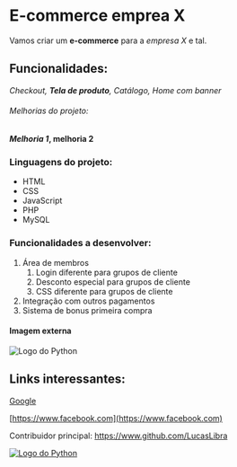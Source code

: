 # E-commerce emprea X

Vamos criar um **e-commerce** para a *empresa X* e tal.

## Funcionalidades:

_Checkout, __Tela de produto__, Catálogo, Home com banner_


###### Melhorias do projeto:

**_Melhoria 1_, melhoria 2**

### Linguagens do projeto:

* HTML
* CSS
* JavaScript
* PHP
* MySQL

### Funcionalidades a desenvolver:

1. Área de membros
    1. Login diferente para grupos de cliente
    2. Desconto especial para grupos de cliente
    3. CSS diferente para grupos de cliente
2. Integração com outros pagamentos
3. Sistema de bonus primeira compra

#### Imagem externa

![Logo do Python](https://upload.wikimedia.org/wikipedia/commons/thumb/c/c3/Python-logo-notext.svg/768px-Python-logo-notext.svg.png)

## Links interessantes:

[Google](https://www.google.com)

[https://www.facebook.com](https://www.facebook.com)

Contribuidor principal: https://www.github.com/LucasLibra

[![Logo do Python](https://upload.wikimedia.org/wikipedia/commons/thumb/c/c3/Python-logo-notext.svg/768px-Python-logo-notext.svg.png)](https://www.github.com/LucasLibra)